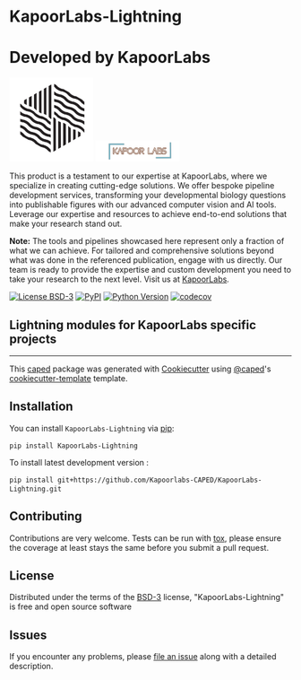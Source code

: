 # KapoorLabs-Lightning


# Developed by KapoorLabs


<img src="images/mtrack.png" alt="Logo1" width="150"/>
<img src="images/kapoorlablogo.png" alt="Logo2" width="150"/>

This product is a testament to our expertise at KapoorLabs, where we specialize in creating cutting-edge solutions. We offer bespoke pipeline development services, transforming your developmental biology questions into publishable figures with our advanced computer vision and AI tools. Leverage our expertise and resources to achieve end-to-end solutions that make your research stand out.

**Note:** The tools and pipelines showcased here represent only a fraction of what we can achieve. For tailored and comprehensive solutions beyond what was done in the referenced publication, engage with us directly. Our team is ready to provide the expertise and custom development you need to take your research to the next level. Visit us at [KapoorLabs](https://www.kapoorlabs.org/).



[![License BSD-3](https://img.shields.io/pypi/l/KapoorLabs-Lightning.svg?color=green)](https://github.com/Kapoorlabs-CAPED/KapoorLabs-Lightning/raw/main/LICENSE)
[![PyPI](https://img.shields.io/pypi/v/KapoorLabs-Lightning.svg?color=green)](https://pypi.org/project/KapoorLabs-Lightning)
[![Python Version](https://img.shields.io/pypi/pyversions/KapoorLabs-Lightning.svg?color=green)](https://python.org)
[![codecov](https://codecov.io/gh/Kapoorlabs-CAPED/KapoorLabs-Lightning/branch/main/graph/badge.svg)](https://codecov.io/gh/Kapoorlabs-CAPED/KapoorLabs-Lightning)




## Lightning modules for KapoorLabs specific projects

----------------------------------

This [caped] package was generated with [Cookiecutter] using [@caped]'s [cookiecutter-template] template.



## Installation

You can install `KapoorLabs-Lightning` via [pip]:

    pip install KapoorLabs-Lightning



To install latest development version :

    pip install git+https://github.com/Kapoorlabs-CAPED/KapoorLabs-Lightning.git


## Contributing

Contributions are very welcome. Tests can be run with [tox], please ensure
the coverage at least stays the same before you submit a pull request.

## License

Distributed under the terms of the [BSD-3] license,
"KapoorLabs-Lightning" is free and open source software

## Issues

If you encounter any problems, please [file an issue] along with a detailed description.


[pip]: https://pypi.org/project/pip/
[caped]: https://github.com/Kapoorlabs-CAPED
[Cookiecutter]: https://github.com/audreyr/cookiecutter
[@caped]: https://github.com/Kapoorlabs-CAPED
[MIT]: http://opensource.org/licenses/MIT
[BSD-3]: http://opensource.org/licenses/BSD-3-Clause
[GNU GPL v3.0]: http://www.gnu.org/licenses/gpl-3.0.txt
[GNU LGPL v3.0]: http://www.gnu.org/licenses/lgpl-3.0.txt
[Apache Software License 2.0]: http://www.apache.org/licenses/LICENSE-2.0
[Mozilla Public License 2.0]: https://www.mozilla.org/media/MPL/2.0/index.txt
[cookiecutter-template]: https://github.com/Kapoorlabs-CAPED/cookiecutter-template

[file an issue]: https://github.com/Kapoorlabs-CAPED/KapoorLabs-Lightning/issues

[caped]: https://github.com/Kapoorlabs-CAPED/
[tox]: https://tox.readthedocs.io/en/latest/
[pip]: https://pypi.org/project/pip/
[PyPI]: https://pypi.org/
